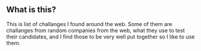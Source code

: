 ## What is this?

This is list of challanges I found around the web. Some of them are challanges 
from random companies from the web, what they use to test their candidates, and 
I find those to be very well put together so I like to use them.


